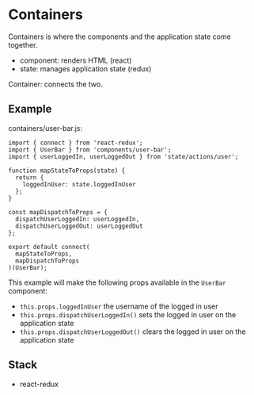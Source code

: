 # Containers

Containers is where the components and the application state come together.

* component: renders HTML (react)
* state: manages application state (redux)

Container: connects the two.

## Example

containers/user-bar.js:
```
import { connect } from 'react-redux';
import { UserBar } from 'components/user-bar';
import { userLoggedIn, userLoggedOut } from 'state/actions/user';

function mapStateToProps(state) {
  return {
    loggedInUser: state.loggedInUser
  };
}

const mapDispatchToProps = {
  dispatchUserLoggedIn: userLoggedIn,
  dispatchUserLoggedOut: userLoggedOut
};

export default connect(
  mapStateToProps,
  mapDispatchToProps
)(UserBar);
```

This example will make the following props available in the `UserBar` component:

* `this.props.loggedInUser` the username of the logged in user
* `this.props.dispatchUserLoggedIn()` sets the logged in user on the application state
* `this.props.dispatchUserLoggedOut()` clears the logged in user on the application state

## Stack

* react-redux

